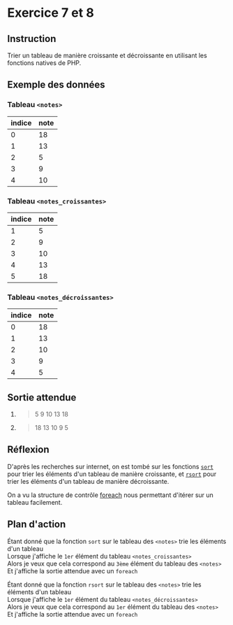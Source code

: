 # Exercice 7 et 8

## Instruction

Trier un tableau de manière croissante et décroissante en utilisant les
fonctions natives de PHP.

## Exemple des données

### Tableau `<notes>`

| indice | note |
| ------ | ---- |
| 0      | 18   |
| 1      | 13   |
| 2      | 5    |
| 3      | 9    |
| 4      | 10   |

### Tableau `<notes_croissantes>`

| indice | note |
| ------ | ---- |
| 1      | 5    |
| 2      | 9    |
| 3      | 10   |
| 4      | 13   |
| 5      | 18   |

### Tableau `<notes_décroissantes>`

| indice | note |
| ------ | ---- |
| 0      | 18   |
| 1      | 13   |
| 2      | 10   |
| 3      | 9    |
| 4      | 5    |

## Sortie attendue

1. > 5 9 10 13 18

2. > 18 13 10 9 5

## Réflexion

D'après les recherches sur internet, on est tombé sur les fonctions
[`sort`](https://www.php.net/manual/fr/function.sort.php) pour trier les
éléments d'un tableau de manière croissante, et
[`rsort`](https://www.php.net/manual/fr/function.rsort.php) pour trier les
éléments d'un tableau de manière décroissante.

On a vu la structure de contrôle [foreach](https://www.php.net/manual/fr/control-structures.foreach.php)
nous permettant d'itérer sur un tableau facilement.

## Plan d'action

Étant donné que la fonction `sort` sur le tableau des `<notes>` trie les éléments d'un tableau  
Lorsque j'affiche le `1er` élément du tableau `<notes_croissantes>`  
Alors je veux que cela correspond au `3ème` élément du tableau des `<notes>`  
Et j'affiche la sortie attendue avec un `foreach`

Étant donné que la fonction `rsort` sur le tableau des `<notes>` trie les éléments d'un tableau  
Lorsque j'affiche le `1er` élément du tableau `<notes_décroissantes>`  
Alors je veux que cela correspond au `1er` élément du tableau des `<notes>`  
Et j'affiche la sortie attendue avec un `foreach`
